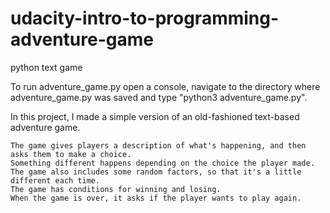 # udacity-intro-to-programming-adventure-game
python text game

To run adventure_game.py open a console, navigate to the directory where adventure_game.py was saved and type "python3 adventure_game.py".

In this project, I made a simple version of an old-fashioned text-based adventure game. 

    The game gives players a description of what's happening, and then asks them to make a choice.
    Something different happens depending on the choice the player made.
    The game also includes some random factors, so that it's a little different each time.
    The game has conditions for winning and losing.
    When the game is over, it asks if the player wants to play again.
